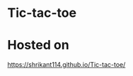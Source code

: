 # Tic-tac-toe
<h1>Hosted on</h1>
<a href ="https://shrikant114.github.io/Tic-tac-toe"> https://shrikant114.github.io/Tic-tac-toe/</a>
